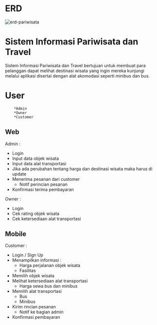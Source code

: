 # ERD

![erd-pariwisata](https://user-images.githubusercontent.com/55711189/69497369-adea6580-0f0e-11ea-99c2-ad4767a4e184.png)

# Sistem Informasi Pariwisata dan Travel
Sistem Informasi Pariwisata dan Travel bertujuan untuk membuat para pelanggan dapat melihat destinasi wisata yang ingin mereka kunjungi melalui aplikasi disertai dengan alat akomodasi seperti minibus dan bus.

# User
        *Admin
        *Owner
        *Customer
## Web
Admin :
- Login
- Input data objek wisata
- Input data alat transportasi
- Jika ada perubahan tentang harga dan destinasi wisata maka harus di update 
- Menerima pesanan dari customer
    * Notif perincian pesanan
- Konfirmasi terima pembayaran

Owner :
- Login
- Cek rating objek wisata
- Cek ketersediaan alat transportasi
## Mobile
Customer :
- Login / Sign Up
- Menampilkan informasi :
    * Harga perjalanan objek wisata
    * Fasilitas
- Memilih objek wisata 
- Melihat ketersediaan alat transportasi
    * Harga sewa bus dan minibus
- Memilih alat transportasi
    * Bus 
    * Minibus
- Kirim rincian pesanan
    * Notif ke bagian admin
- Konfirmasi pembayaran
